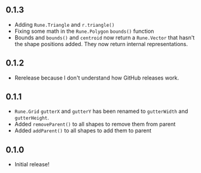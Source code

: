 ## 0.1.3

- Adding `Rune.Triangle` and `r.triangle()`
- Fixing some math in the `Rune.Polygon` `bounds()` function
- Bounds and `bounds()` and `centroid` now return a `Rune.Vector` that hasn't the shape positions added. They now return internal representations.

## 0.1.2

- Rerelease because I don't understand how GitHub releases work.

## 0.1.1

- `Rune.Grid` `gutterX` and `gutterY` has been renamed to `gutterWidth` and `gutterHeight`.
- Added `removeParent()` to all shapes to remove them from parent
- Added `addParent()` to all shapes to add them to parent

## 0.1.0

- Initial release!